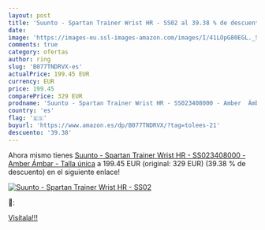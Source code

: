 ```yaml
---
layout: post
title: 'Suunto - Spartan Trainer Wrist HR - SS02 al 39.38 % de descuento'
date: 
image: 'https://images-eu.ssl-images-amazon.com/images/I/41LOpG80EGL._SL200_.jpg'
comments: true
category: ofertas
author: ring
slug: 'B077TNDRVX-es'
actualPrice: 199.45 EUR
currency: EUR
price: 199.45
comparePrice: 329 EUR
prodname: 'Suunto - Spartan Trainer Wrist HR - SS023408000 - Amber  Ámbar  - Talla única'
country: 'es'
flag: '🇪🇸'
buyurl: 'https://www.amazon.es/dp/B077TNDRVX/?tag=tolees-21'
descuento: '39.38'
---
```


Ahora mismo tienes [Suunto - Spartan Trainer Wrist HR - SS023408000 - Amber  Ámbar  - Talla única](https://www.amazon.es/dp/B077TNDRVX/?tag=tolees-21) a 199.45 EUR (original: 329 EUR) (39.38 %  de descuento) en el siguiente enlace!

[![Suunto - Spartan Trainer Wrist HR - SS02](https://images-eu.ssl-images-amazon.com/images/I/41LOpG80EGL._SL200_.jpg)](https://www.amazon.es/dp/B077TNDRVX/?tag=tolees-21)

🔎:


[Visítala!!!](https://www.amazon.es/dp/B077TNDRVX/?tag=tolees-21)
